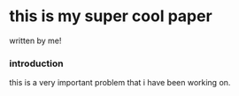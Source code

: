 # this is my super cool paper
written by me! 

### introduction 

this is a very important problem that i have been working on.
